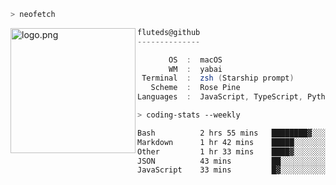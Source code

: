 ```zsh
> neofetch
```

<!--img align="left" src="https://github.com/fluteds.png" alt="logo.png" width="200"/>-->
<img align="left" src="https://external-content.duckduckgo.com/iu/?u=https%3A%2F%2F78.media.tumblr.com%2F975fca5f82161b190efdcaa05ffbd4ec%2Ftumblr_p6q6m9TJF01x3p3jmo1_500.png&f=1&nofb=1" alt="logo.png" width="200"/>

```csharp
fluteds@github
--------------

       OS  :  macOS
       WM  :  yabai
 Terminal  :  zsh (Starship prompt)  
   Scheme  :  Rose Pine  
Languages  :  JavaScript, TypeScript, Python, HTML, CSS  

```

```zsh
> coding-stats --weekly
```

<!--START_SECTION:waka-->

```txt
Bash          2 hrs 55 mins   ████████▓░░░░░░░░░░░░░░░░   34.21 %
Markdown      1 hr 42 mins    █████░░░░░░░░░░░░░░░░░░░░   19.90 %
Other         1 hr 33 mins    ████▓░░░░░░░░░░░░░░░░░░░░   18.15 %
JSON          43 mins         ██░░░░░░░░░░░░░░░░░░░░░░░   08.48 %
JavaScript    33 mins         █▓░░░░░░░░░░░░░░░░░░░░░░░   06.52 %
```

<!--END_SECTION:waka-->
